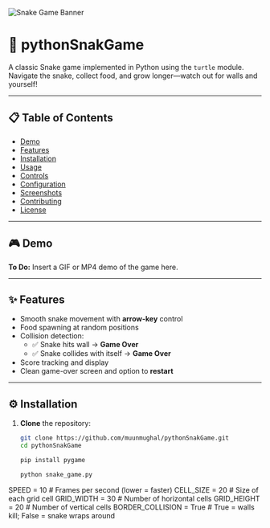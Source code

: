 ![Snake Game Banner](https://via.placeholder.com/800x200?text=🐍+Python+Snake+Game)

# 🐍 pythonSnakGame

A classic Snake game implemented in Python using the `turtle` module. Navigate the snake, collect food, and grow longer—watch out for walls and yourself!

---

## 📋 Table of Contents

- [Demo](#demo)
- [Features](#features)
- [Installation](#installation)
- [Usage](#usage)
- [Controls](#controls)
- [Configuration](#configuration)
- [Screenshots](#screenshots)
- [Contributing](#contributing)
- [License](#license)

---

## 🎮 Demo

**To Do:** Insert a GIF or MP4 demo of the game here.

---

## ✨ Features

- Smooth snake movement with **arrow-key** control
- Food spawning at random positions
- Collision detection:
  - ✅ Snake hits wall → **Game Over**
  - ✅ Snake collides with itself → **Game Over**
- Score tracking and display
- Clean game-over screen and option to **restart**

---

## ⚙️ Installation

1. **Clone** the repository:
   ```bash
   git clone https://github.com/muunmughal/pythonSnakGame.git
   cd pythonSnakGame

   pip install pygame

   python snake_game.py
SPEED = 10            # Frames per second (lower = faster)
CELL_SIZE = 20        # Size of each grid cell
GRID_WIDTH = 30       # Number of horizontal cells
GRID_HEIGHT = 20      # Number of vertical cells
BORDER_COLLISION = True  # True = walls kill; False = snake wraps around

